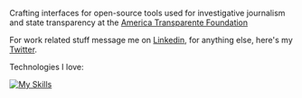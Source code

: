 Crafting interfaces for open-source tools used for investigative journalism and state transparency at the [America Transparente Foundation](https://americatransparente.org/)

For work related stuff message me on [Linkedin](https://www.linkedin.com/in/renecaceresdeveloper/), for anything else, here's my [Twitter](https://twitter.com/panquequelol).

Technologies I love:

[![My Skills](https://skillicons.dev/icons?i=ts,js,react,nextjs,tailwind,astro)](https://skillicons.dev)
